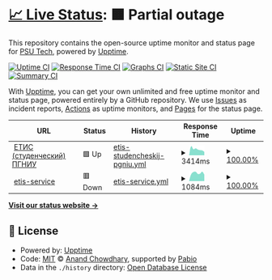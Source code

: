# [📈 Live Status](https://uptime.psutech.damego.ru): <!--live status--> **🟧 Partial outage**

This repository contains the open-source uptime monitor and status page for [PSU Tech](https://uptime.psutech.damego.ru), powered by [Upptime](https://github.com/upptime/upptime).

[![Uptime CI](https://github.com/PSU-Tech/uptime/workflows/Uptime%20CI/badge.svg)](https://github.com/PSU-Tech/uptime/actions?query=workflow%3A%22Uptime+CI%22)
[![Response Time CI](https://github.com/PSU-Tech/uptime/workflows/Response%20Time%20CI/badge.svg)](https://github.com/PSU-Tech/uptime/actions?query=workflow%3A%22Response+Time+CI%22)
[![Graphs CI](https://github.com/PSU-Tech/uptime/workflows/Graphs%20CI/badge.svg)](https://github.com/PSU-Tech/uptime/actions?query=workflow%3A%22Graphs+CI%22)
[![Static Site CI](https://github.com/PSU-Tech/uptime/workflows/Static%20Site%20CI/badge.svg)](https://github.com/PSU-Tech/uptime/actions?query=workflow%3A%22Static+Site+CI%22)
[![Summary CI](https://github.com/PSU-Tech/uptime/workflows/Summary%20CI/badge.svg)](https://github.com/PSU-Tech/uptime/actions?query=workflow%3A%22Summary+CI%22)

With [Upptime](https://upptime.js.org), you can get your own unlimited and free uptime monitor and status page, powered entirely by a GitHub repository. We use [Issues](https://github.com/PSU-Tech/uptime/issues) as incident reports, [Actions](https://github.com/PSU-Tech/uptime/actions) as uptime monitors, and [Pages](https://uptime.psutech.damego.ru) for the status page.

<!--start: status pages-->
<!-- This summary is generated by Upptime (https://github.com/upptime/upptime) -->
<!-- Do not edit this manually, your changes will be overwritten -->
<!-- prettier-ignore -->
| URL | Status | History | Response Time | Uptime |
| --- | ------ | ------- | ------------- | ------ |
| <img alt="" src="https://icons.duckduckgo.com/ip3/student.psu.ru.ico" height="13"> [ЕТИС (студенческий) ПГНИУ](https://student.psu.ru) | 🟩 Up | [etis-studencheskij-pgniu.yml](https://github.com/PSU-Tech/uptime/commits/HEAD/history/etis-studencheskij-pgniu.yml) | <details><summary><img alt="Response time graph" src="./graphs/etis-studencheskij-pgniu/response-time-week.png" height="20"> 3414ms</summary><br><a href="https://uptime.psutech.damego.ru/history/etis-studencheskij-pgniu"><img alt="Response time 2687" src="https://img.shields.io/endpoint?url=https%3A%2F%2Fraw.githubusercontent.com%2FPSU-Tech%2Fuptime%2FHEAD%2Fapi%2Fetis-studencheskij-pgniu%2Fresponse-time.json"></a><br><a href="https://uptime.psutech.damego.ru/history/etis-studencheskij-pgniu"><img alt="24-hour response time 1986" src="https://img.shields.io/endpoint?url=https%3A%2F%2Fraw.githubusercontent.com%2FPSU-Tech%2Fuptime%2FHEAD%2Fapi%2Fetis-studencheskij-pgniu%2Fresponse-time-day.json"></a><br><a href="https://uptime.psutech.damego.ru/history/etis-studencheskij-pgniu"><img alt="7-day response time 3414" src="https://img.shields.io/endpoint?url=https%3A%2F%2Fraw.githubusercontent.com%2FPSU-Tech%2Fuptime%2FHEAD%2Fapi%2Fetis-studencheskij-pgniu%2Fresponse-time-week.json"></a><br><a href="https://uptime.psutech.damego.ru/history/etis-studencheskij-pgniu"><img alt="30-day response time 2929" src="https://img.shields.io/endpoint?url=https%3A%2F%2Fraw.githubusercontent.com%2FPSU-Tech%2Fuptime%2FHEAD%2Fapi%2Fetis-studencheskij-pgniu%2Fresponse-time-month.json"></a><br><a href="https://uptime.psutech.damego.ru/history/etis-studencheskij-pgniu"><img alt="1-year response time 2687" src="https://img.shields.io/endpoint?url=https%3A%2F%2Fraw.githubusercontent.com%2FPSU-Tech%2Fuptime%2FHEAD%2Fapi%2Fetis-studencheskij-pgniu%2Fresponse-time-year.json"></a></details> | <details><summary><a href="https://uptime.psutech.damego.ru/history/etis-studencheskij-pgniu">100.00%</a></summary><a href="https://uptime.psutech.damego.ru/history/etis-studencheskij-pgniu"><img alt="All-time uptime 99.65%" src="https://img.shields.io/endpoint?url=https%3A%2F%2Fraw.githubusercontent.com%2FPSU-Tech%2Fuptime%2FHEAD%2Fapi%2Fetis-studencheskij-pgniu%2Fuptime.json"></a><br><a href="https://uptime.psutech.damego.ru/history/etis-studencheskij-pgniu"><img alt="24-hour uptime 100.00%" src="https://img.shields.io/endpoint?url=https%3A%2F%2Fraw.githubusercontent.com%2FPSU-Tech%2Fuptime%2FHEAD%2Fapi%2Fetis-studencheskij-pgniu%2Fuptime-day.json"></a><br><a href="https://uptime.psutech.damego.ru/history/etis-studencheskij-pgniu"><img alt="7-day uptime 100.00%" src="https://img.shields.io/endpoint?url=https%3A%2F%2Fraw.githubusercontent.com%2FPSU-Tech%2Fuptime%2FHEAD%2Fapi%2Fetis-studencheskij-pgniu%2Fuptime-week.json"></a><br><a href="https://uptime.psutech.damego.ru/history/etis-studencheskij-pgniu"><img alt="30-day uptime 99.43%" src="https://img.shields.io/endpoint?url=https%3A%2F%2Fraw.githubusercontent.com%2FPSU-Tech%2Fuptime%2FHEAD%2Fapi%2Fetis-studencheskij-pgniu%2Fuptime-month.json"></a><br><a href="https://uptime.psutech.damego.ru/history/etis-studencheskij-pgniu"><img alt="1-year uptime 99.65%" src="https://img.shields.io/endpoint?url=https%3A%2F%2Fraw.githubusercontent.com%2FPSU-Tech%2Fuptime%2FHEAD%2Fapi%2Fetis-studencheskij-pgniu%2Fuptime-year.json"></a></details>
| <img alt="" src="https://icons.duckduckgo.com/ip3/psutech.damego.ru.ico" height="13"> [etis-service](https://psutech.damego.ru/api) | 🟥 Down | [etis-service.yml](https://github.com/PSU-Tech/uptime/commits/HEAD/history/etis-service.yml) | <details><summary><img alt="Response time graph" src="./graphs/etis-service/response-time-week.png" height="20"> 1084ms</summary><br><a href="https://uptime.psutech.damego.ru/history/etis-service"><img alt="Response time 1529" src="https://img.shields.io/endpoint?url=https%3A%2F%2Fraw.githubusercontent.com%2FPSU-Tech%2Fuptime%2FHEAD%2Fapi%2Fetis-service%2Fresponse-time.json"></a><br><a href="https://uptime.psutech.damego.ru/history/etis-service"><img alt="24-hour response time 874" src="https://img.shields.io/endpoint?url=https%3A%2F%2Fraw.githubusercontent.com%2FPSU-Tech%2Fuptime%2FHEAD%2Fapi%2Fetis-service%2Fresponse-time-day.json"></a><br><a href="https://uptime.psutech.damego.ru/history/etis-service"><img alt="7-day response time 1084" src="https://img.shields.io/endpoint?url=https%3A%2F%2Fraw.githubusercontent.com%2FPSU-Tech%2Fuptime%2FHEAD%2Fapi%2Fetis-service%2Fresponse-time-week.json"></a><br><a href="https://uptime.psutech.damego.ru/history/etis-service"><img alt="30-day response time 1254" src="https://img.shields.io/endpoint?url=https%3A%2F%2Fraw.githubusercontent.com%2FPSU-Tech%2Fuptime%2FHEAD%2Fapi%2Fetis-service%2Fresponse-time-month.json"></a><br><a href="https://uptime.psutech.damego.ru/history/etis-service"><img alt="1-year response time 1529" src="https://img.shields.io/endpoint?url=https%3A%2F%2Fraw.githubusercontent.com%2FPSU-Tech%2Fuptime%2FHEAD%2Fapi%2Fetis-service%2Fresponse-time-year.json"></a></details> | <details><summary><a href="https://uptime.psutech.damego.ru/history/etis-service">100.00%</a></summary><a href="https://uptime.psutech.damego.ru/history/etis-service"><img alt="All-time uptime 99.02%" src="https://img.shields.io/endpoint?url=https%3A%2F%2Fraw.githubusercontent.com%2FPSU-Tech%2Fuptime%2FHEAD%2Fapi%2Fetis-service%2Fuptime.json"></a><br><a href="https://uptime.psutech.damego.ru/history/etis-service"><img alt="24-hour uptime 100.00%" src="https://img.shields.io/endpoint?url=https%3A%2F%2Fraw.githubusercontent.com%2FPSU-Tech%2Fuptime%2FHEAD%2Fapi%2Fetis-service%2Fuptime-day.json"></a><br><a href="https://uptime.psutech.damego.ru/history/etis-service"><img alt="7-day uptime 100.00%" src="https://img.shields.io/endpoint?url=https%3A%2F%2Fraw.githubusercontent.com%2FPSU-Tech%2Fuptime%2FHEAD%2Fapi%2Fetis-service%2Fuptime-week.json"></a><br><a href="https://uptime.psutech.damego.ru/history/etis-service"><img alt="30-day uptime 100.00%" src="https://img.shields.io/endpoint?url=https%3A%2F%2Fraw.githubusercontent.com%2FPSU-Tech%2Fuptime%2FHEAD%2Fapi%2Fetis-service%2Fuptime-month.json"></a><br><a href="https://uptime.psutech.damego.ru/history/etis-service"><img alt="1-year uptime 99.02%" src="https://img.shields.io/endpoint?url=https%3A%2F%2Fraw.githubusercontent.com%2FPSU-Tech%2Fuptime%2FHEAD%2Fapi%2Fetis-service%2Fuptime-year.json"></a></details>

<!--end: status pages-->

[**Visit our status website →**](https://uptime.psutech.damego.ru)

## 📄 License

- Powered by: [Upptime](https://github.com/upptime/upptime)
- Code: [MIT](./LICENSE) © [Anand Chowdhary](https://anandchowdhary.com), supported by [Pabio](https://pabio.com)
- Data in the `./history` directory: [Open Database License](https://opendatacommons.org/licenses/odbl/1-0/)
